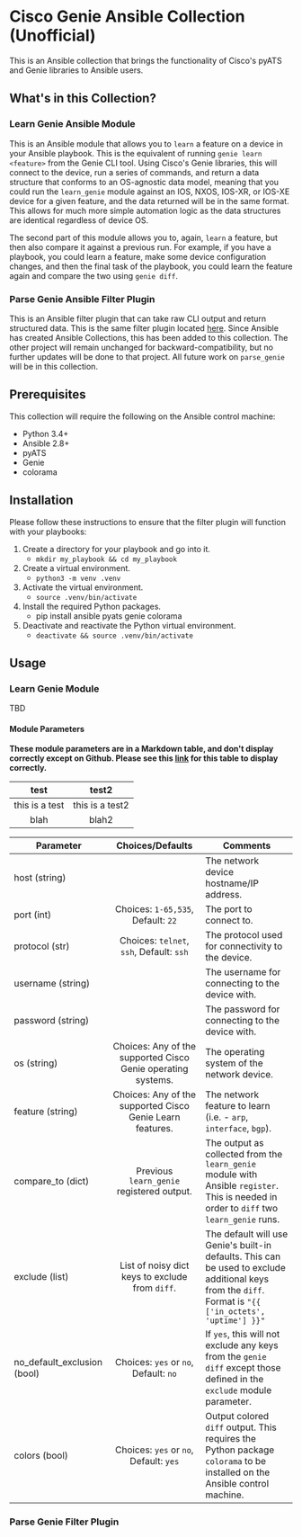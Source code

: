 # Cisco Genie Ansible Collection (Unofficial)

This is an Ansible collection that brings the functionality of Cisco's pyATS and Genie 
libraries to Ansible users.

## What's in this Collection?

### Learn Genie Ansible Module

This is an Ansible module that allows you to `learn` a feature on a device in your Ansible playbook. 
This is the equivalent of running `genie learn <feature>` from the Genie CLI tool.
Using Cisco's Genie libraries, this will connect to the device, run a series of commands, and return 
a data structure that conforms to an OS-agnostic data model, meaning that you could run the `learn_genie` 
module against an IOS, NXOS, IOS-XR, or IOS-XE device for a given feature, and the data returned will be 
in the same format. This allows for much more simple automation logic as the data structures are 
identical regardless of device OS.

The second part of this module allows you to, again, `learn` a feature, but then also compare it 
against a previous run. For example, if you have a playbook, you could learn a feature, make some 
device configuration changes, and then the final task of the playbook, you could learn the feature again 
and compare the two using `genie diff`.

### Parse Genie Ansible Filter Plugin

This is an Ansible filter plugin that can take raw CLI output and return structured data. This is the 
same filter plugin located [here](https://galaxy.ansible.com/clay584/parse_genie). Since Ansible has 
created Ansible Collections, this has been added to this collection. The other project will remain unchanged for 
backward-compatibility, but no further updates will be done to that project. All future work on `parse_genie` 
will be in this collection.

## Prerequisites

This collection will require the following on the Ansible control machine:

- Python 3.4+
- Ansible 2.8+
- pyATS
- Genie
- colorama

## Installation

Please follow these instructions to ensure that the filter plugin will function with your playbooks:

1. Create a directory for your playbook and go into it.
    - `mkdir my_playbook && cd my_playbook`
2. Create a virtual environment.
    - `python3 -m venv .venv`
3. Activate the virtual environment.
    - `source .venv/bin/activate`
4. Install the required Python packages.
    - pip install ansible pyats genie colorama
5. Deactivate and reactivate the Python virtual environment.
    - `deactivate && source .venv/bin/activate`


## Usage

### Learn Genie Module

TBD

#### Module Parameters

**These module parameters are in a Markdown table, and don't display correctly except on Github.
Please see this [link](https://github.com/clay584/genie_collection/blob/master/clay584/genie/README.md) for this table to display correctly.**

  test | test2
  :----: | :----:
  this is a test | this is a test2
  blah | blah2


| Parameter     | Choices/Defaults | Comments      |
| ------------- | :-------------:    | ------------- |
| host (string)  |      | The network device hostname/IP address.          |
| port (int)  | Choices: `1-65,535`, Default: `22`     | The port to connect to.          |
| protocol (str)  | Choices: `telnet`, `ssh`, Default: `ssh`     | The protocol used for connectivity to the device.         |
| username (string) |      | The username for connecting to the device with.          |
| password (string) |      | The password for connecting to the device with.          |
| os (string) |   Choices: Any of the supported Cisco Genie operating systems.   | The operating system of the network device.          |
| feature (string) |   Choices: Any of the supported Cisco Genie Learn features.   | The network feature to learn (i.e. - `arp`, `interface`, `bgp`).          |
| compare_to (dict) |  Previous `learn_genie` registered output.    | The output as collected from the `learn_genie` module with Ansible `register`. This is needed in order to `diff` two `learn_genie` runs.          |
| exclude (list) |  List of noisy dict keys to exclude from `diff`.    | The default will use Genie's built-in defaults. This can be used to exclude additional keys from the `diff`. Format is `"{{ ['in_octets', 'uptime'] }}"`          |
| no_default_exclusion (bool) |   Choices: `yes` or `no`, Default: `no`   | If `yes`, this will not exclude any keys from the `genie diff` except those defined in the `exclude` module parameter.          |
| colors (bool) |   Choices: `yes` or `no`, Default: `yes`   | Output colored `diff` output. This requires the Python package `colorama` to be installed on the Ansible control machine.          |


### Parse Genie Filter Plugin

